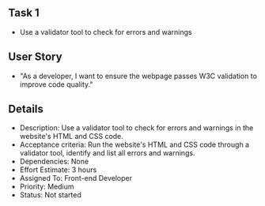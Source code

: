 ## Task 1
* Use a validator tool to check for errors and warnings

## User Story
* "As a developer, I want to ensure the webpage passes W3C validation to improve code quality."

## Details
* Description: Use a validator tool to check for errors and warnings in the website's HTML and CSS code.
* Acceptance criteria: Run the website's HTML and CSS code through a validator tool, identify and list all errors and warnings. 
* Dependencies: None
* Effort Estimate: 3 hours
* Assigned To: Front-end Developer
* Priority: Medium
* Status: Not started
